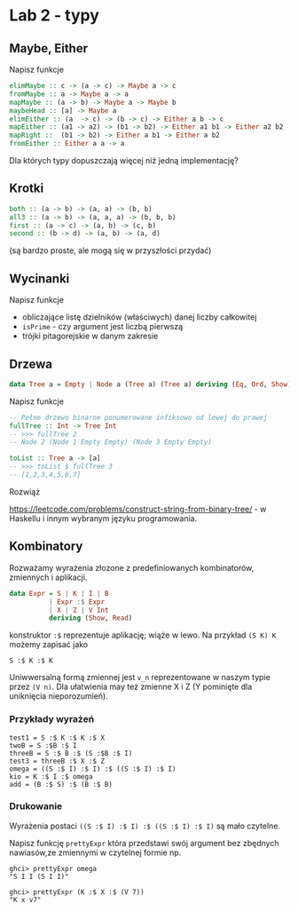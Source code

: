 # Lab 2 - typy

## Maybe, Either

Napisz funkcje

``` haskell
elimMaybe :: c -> (a -> c) -> Maybe a -> c
fromMaybe :: a -> Maybe a -> a
mapMaybe :: (a -> b) -> Maybe a -> Maybe b
maybeHead :: [a] -> Maybe a
elimEither :: (a  -> c) -> (b -> c) -> Either a b -> c
mapEither :: (a1 -> a2) -> (b1 -> b2) -> Either a1 b1 -> Either a2 b2
mapRight ::  (b1 -> b2) -> Either a b1 -> Either a b2
fromEither :: Either a a -> a
```

Dla których typy dopuszczają więcej niż jedną implementację?

## Krotki

``` haskell
both :: (a -> b) -> (a, a) -> (b, b)
all3 :: (a -> b) -> (a, a, a) -> (b, b, b)
first :: (a -> c) -> (a, b) -> (c, b)
second :: (b -> d) -> (a, b) -> (a, d)
```

(są bardzo proste, ale mogą się w przyszłości przydać)

## Wycinanki

Napisz funkcje 
- obliczające listę dzielników (właściwych) danej liczby całkowitej
- `isPrime` - czy argument jest liczbą pierwszą
- trójki pitagorejskie w danym zakresie

## Drzewa

``` haskell
data Tree a = Empty | Node a (Tree a) (Tree a) deriving (Eq, Ord, Show)
```

Napisz funkcje

``` haskell
-- Pełne drzewo binarne ponumerowane infiksowo od lewej do prawej
fullTree :: Int -> Tree Int    
-- >>> fullTree 2
-- Node 2 (Node 1 Empty Empty) (Node 3 Empty Empty)

toList :: Tree a -> [a]
-- >>> toList $ fullTree 3
-- [1,2,3,4,5,6,7]
```

Rozwiąż

https://leetcode.com/problems/construct-string-from-binary-tree/ - w Haskellu i innym wybranym języku programowania.

## Kombinatory

Rozważamy wyrażenia złozone z predefiniowanych kombinatorów, zmiennych  i aplikacji.

``` haskell
data Expr = S | K | I | B 
          | Expr :$ Expr 
          | X | Z | V Int  
          deriving (Show, Read)
```
konstruktor `:$` reprezentuje aplikację; wiąże w lewo.
Na przykład `(S K) K` możemy zapisać jako

```
S :$ K :$ K
```

Uniwwersalną formą zmiennej jest `v_n` reprezentowane w naszym typie przez `(V n)`. Dla ułatwienia may też zmienne X i Z (Y pominięte dla uniknięcia nieporozumień).

### Przykłady wyrażeń

```
test1 = S :$ K :$ K :$ X
twoB = S :$B :$ I
threeB = S :$ B :$ (S :$B :$ I)
test3 = threeB :$ X :$ Z
omega = ((S :$ I) :$ I) :$ ((S :$ I) :$ I)
kio = K :$ I :$ omega
add = (B :$ S) :$ (B :$ B)
```

### Drukowanie

Wyrażenia postaci `((S :$ I) :$ I) :$ ((S :$ I) :$ I)` są mało czytelne.

Napisz funkcję `prettyExpr` która przedstawi swój argument bez zbędnych nawiasów,ze zmiennymi w czytelnej formie np.

```
ghci> prettyExpr omega
"S I I (S I I)"

ghci> prettyExpr (K :$ X :$ (V 7))
"K x v7"
```